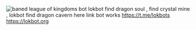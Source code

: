 ![baned](https://user-images.githubusercontent.com/130431327/231061162-b85d8c64-0216-4f97-a319-2a09ceb43e1f.png)
league of kingdoms bot
lokbot find dragon soul , find crystal mine , lokbot find dragon cavern
here link bot works 
https://t.me/lokbots
https://lokbot.org
